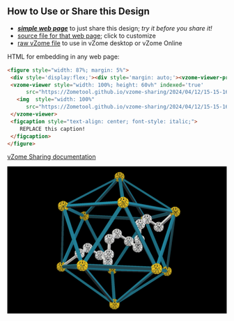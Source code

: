 
## How to Use or Share this Design

 - [***simple web page***](<https://Zometool.github.io/vzome-sharing/2024/04/12/15-15-16-PVScenes/>) to just share this design; *try it before you share it!*
 - [source file for that web page](<https://github.com/Zometool/vzome-sharing/edit/main/2024/04/12/15-15-16-PVScenes/index.md>); click to customize
 - [raw vZome file](<https://raw.githubusercontent.com/Zometool/vzome-sharing/main/2024/04/12/15-15-16-PVScenes/PVScenes.vZome>) to use in vZome desktop or vZome Online
 
 HTML for embedding in any web page:
 ```html
<figure style="width: 87%; margin: 5%">
  <div style='display:flex;'><div style='margin: auto;'><vzome-viewer-previous label='prev step'></vzome-viewer-previous><vzome-viewer-next label='next step'></vzome-viewer-next></div></div>
  <vzome-viewer style="width: 100%; height: 60vh" indexed='true'
       src="https://Zometool.github.io/vzome-sharing/2024/04/12/15-15-16-PVScenes/PVScenes.vZome" >
    <img  style="width: 100%"
       src="https://Zometool.github.io/vzome-sharing/2024/04/12/15-15-16-PVScenes/PVScenes.png" >
  </vzome-viewer>
  <figcaption style="text-align: center; font-style: italic;">
     REPLACE this caption!
  </figcaption>
</figure>

 ```

[vZome Sharing documentation](https://vzome.github.io/vzome/sharing.html#how-it-works)

![Image](<PVScenes.png>)

